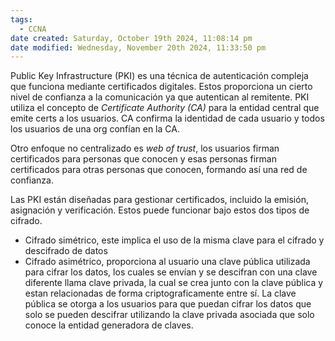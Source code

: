 ```yaml
---
tags:
  - CCNA
date created: Saturday, October 19th 2024, 11:08:14 pm
date modified: Wednesday, November 20th 2024, 11:33:50 pm
---
```

Public Key Infrastructure (PKI) es una técnica de autenticación compleja que funciona mediante certificados digitales. Estos proporciona un cierto nivel de confianza a la comunicación ya que autentican al remitente. PKI utiliza el concepto de _Certificate Authority (CA)_ para la entidad central que emite certs a los usuarios. CA confirma la identidad de cada usuario y todos los usuarios de una org confían en la CA.

Otro enfoque no centralizado es _web of trust_, los usuarios firman certificados para personas que conocen y esas personas firman certificados para otras personas que conocen, formando así una red de confianza. 

Las PKI están diseñadas para gestionar certificados, incluido la emisión, asignación y verificación. Estos puede funcionar bajo estos dos tipos de cifrado.
- Cifrado simétrico, este implica el uso de la misma clave para el cifrado y descifrado de datos
- Cifrado asimétrico, proporciona al usuario una clave pública utilizada para cifrar los datos, los cuales se envían y se descifran con una clave diferente llama clave privada, la cual se crea junto con la clave pública y estan relacionadas de forma criptograficamente entre sí. La clave pública se otorga a los usuarios para que puedan cifrar los datos que solo se pueden descifrar utilizando la clave privada asociada que solo conoce la entidad generadora de claves. 